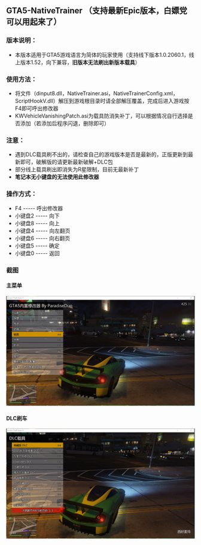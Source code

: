 ## GTA5-NativeTrainer （支持最新Epic版本，白嫖党可以用起来了）


### 版本说明：
* 本版本适用于GTA5游戏语言为简体的玩家使用（支持线下版本1.0.2060.1，线上版本1.52，向下兼容，**旧版本无法刷出新版本载具**）


### 使用方法：
* 将文件（dinput8.dll，NativeTrainer.asi，NativeTrainerConfig.xml，ScriptHookV.dll）解压到游戏根目录时请全部解压覆盖，完成后进入游戏按F4即可呼出修改器
* KWVehicleVanishingPatch.asi为载具防消失补丁，可以根据情况自行选择是否添加（若添加后程序闪退，删除即可）

### 注意：
* 遇到DLC载具刷不出的，请检查自己的游戏版本是否是最新的，正版更新到最新即可，破解版的请更新最新破解+DLC包
* 部分线上载具刷出即消失为R星限制，目前无最新补丁
* **笔记本无小键盘的无法使用此修改器**


### 操作方式：
* F4   ----- 呼出修改器
* 小键盘2 ----- 向下
* 小键盘8 ----- 向上
* 小键盘4 ----- 向左翻页
* 小键盘6 ----- 向右翻页
* 小键盘5 ----- 确定
* 小键盘0 ----- 返回

### 截图

#### 主菜单
![](1.png)

#### DLC刷车
![](2.png)
